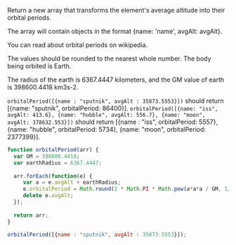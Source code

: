 Return a new array that transforms the element's average altitude into their orbital periods.

The array will contain objects in the format {name: 'name', avgAlt: avgAlt}.

You can read about orbital periods on wikipedia.

The values should be rounded to the nearest whole number. The body being orbited is Earth.

The radius of the earth is 6367.4447 kilometers, and the GM value of earth is 398600.4418 km3s-2.

`orbitalPeriod([{name : "sputnik", avgAlt : 35873.5553}])` should return [{name: "sputnik", orbitalPeriod: 86400}].
`orbitalPeriod([{name: "iss", avgAlt: 413.6}, {name: "hubble", avgAlt: 556.7}, {name: "moon", avgAlt: 378632.553}])` should return [{name : "iss", orbitalPeriod: 5557}, {name: "hubble", orbitalPeriod: 5734}, {name: "moon", orbitalPeriod: 2377399}].


```js
function orbitalPeriod(arr) {
  var GM = 398600.4418;
  var earthRadius = 6367.4447;
  
  arr.forEach(function(e) {
     var a = e.avgAlt + earthRadius;
     e.orbitalPeriod = Math.round(2 * Math.PI * Math.pow(a*a*a / GM, 1/2));
     delete e.avgAlt;
  });
  
  return arr;
}

orbitalPeriod([{name : "sputnik", avgAlt : 35873.5553}]);
```